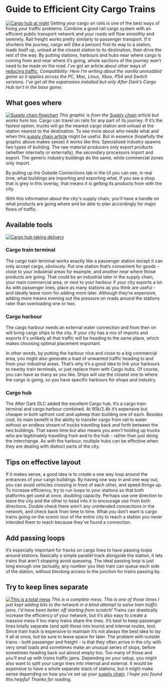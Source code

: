 # Guide to Efficient City Cargo Trains

[![Cargo hub at night](https://www.lovecitiesskylines.com/wp-content/uploads/2018/10/cargo-hub-night.jpg)](https://www.lovecitiesskylines.com/wp-content/uploads/2018/10/cargo-hub-night.jpg)
Getting your cargo on rails is one of the best ways of fixing your traffic problems. Combine a good rail cargo system with an efficient public transport network and your roads will flow smoothly and serenely.
Rail freight works pretty similarly to passenger transport. If it shortens the journey, cargo will (like a person) find its way to a station, loads itself up, unload at the closest station to its destination, then drive the rest of the way.
By putting stations, harbours and hubs near where cargo is coming from and near where it’s going, whole sections of the journey won’t need to be made on the road. I’ve got an article about other ways of [reducing traffic](https://www.lovecitiesskylines.com/reduce-manage-traffic-cities-skylines/).
*Compatibility:* *Here I’m writing about the vanilla unmodded game so it applies across the PC, Mac, Linux, Xbox, PS4 and Switch versions. I’ve got all the expansions installed but only After Dark’s Cargo Hub isn’t in the base game.*
## What goes where


[![Supply chain flowchart](https://www.lovecitiesskylines.com/wp-content/uploads/2018/09/supply-chain-flowchart.jpg)](https://www.lovecitiesskylines.com/wp-content/uploads/2018/09/supply-chain-flowchart.jpg)
*This graphic is from the* [*Supply chain*](https://www.lovecitiesskylines.com/supply-chain-specialised-industry/) *article but works here too.*
Cargo can travel on rails for any part of its journey. If it’s the fastest option, trucks will go the nearest cargo station and unload at the station nearest to the destination.
To see more about who needs what and when this [supply chain article](https://www.lovecitiesskylines.com/supply-chain-specialised-industry/) might be useful. But in essence (hopefully the graphic above makes sense) it works like this:
Specialised industry spawns two types of building. The raw material producers only export products (whether internally or externally), the secondary processors import and export. The generic industry buildings do the same, while commercial zones only import.

By pulling up the Outside Connections tab in the UI you can see, in real time, what buildings are importing and exporting what. If you see a shop that is grey in this overlay, that means it is getting its products from with the city.

With this information about the city's supply chain, you'll have a handle on what products are going where and be able to plan accordingly for major flows of traffic.
## Available tools


[![Cargo hub taking delivery](https://www.lovecitiesskylines.com/wp-content/uploads/2018/10/cargo-hub-tractors.jpg)](https://www.lovecitiesskylines.com/wp-content/uploads/2018/10/cargo-hub-tractors.jpg)
### Cargo train terminal


The cargo train terminal works exactly like a passenger station except it can only accept cargo, obviously.
Put one station that’s convenient for goods - close to your industrial areas for example, and another near where those products are going. That could be an industrial later in the supply chain, your main commercial area, or next to your harbour if your city exports a lot.
As with passenger lines, place as many stations as you think are useful - and ideally leave room for adding more later.
Although they’re expensive, adding more means evening out the pressure on roads around the stations rater than overloading one or two.
### Cargo harbour


The cargo harbour needs an external water connection and from then on will bring cargo ships to the city. If your city has a mix of imports and exports it's unlikely all that traffic will be heading to the same place, which makes choosing optimal placement important.

In other words, by putting the harbour nice and close to a big commercial area, you might also generate a load of unwanted traffic heading to and from your industrial areas. That’s why it’s a good idea to link your harbours to nearby train terminals, or just replace them with Cargo hubs.
Of course, you can have as many as you like. Ships will use the closest one to where the cargo is going, so you have specific harbours for shops and industry.
### Cargo hub


The After Dark DLC added the excellent Cargo hub. It’s a cargo train terminal and cargo harbour combined. At 90k/2.4k it’s expensive but cheaper in both upfront cost and upkeep than building one of each.
Besides cost, its main benefit is the ability to transfer cargo from rail to water without an endless stream of trucks travelling back and forth between the two buildings. That saves time but also means you aren’t holding up trucks who are legitimately travelling from and to the hub - rather than just doing the interchange.
As with the harbour, multiple hubs can be effective when they are dealing with distinct parts of the city.
## Tips on effective layout


If it makes sense, a good idea is to create a one way loop around the entrances of your cargo buildings. By having one way in and one way out, you can avoid vehicles crossing in front of each other, and speed things up.
To increase efficiency, try to run loops to your stations so that both platforms get used at once, doubling capacity. Perhaps use one direction to leave the city and the other to head into it to encourage use from both directions.
Double check there aren’t any unintended connections in the network, and check back from time to time. What you don’t want is cargo trains going on the scenic tour of the entire city to reach a station you never intended them to reach because they’ve found a connection.
## Add passing loops


It’s especially important for tracks on cargo lines to have passing loops around stations. Basically a simple parallel track alongside the station, it lets trains that aren’t stopping avoid queueing.
The ideal passing loop is just long enough one (actually, any number you like) train can queue each side of the station, without blocking access to the junction for trains passing by. 
## Try to keep lines separate


[![This is a total mess](https://www.lovecitiesskylines.com/wp-content/uploads/2018/10/rail-line-mess.jpg)](https://www.lovecitiesskylines.com/wp-content/uploads/2018/10/rail-line-mess.jpg)
*This is a complete mess. This is one of those times I just kept adding bits to the network in a blind attempt to solve train traffic jams. I'd have been better off starting from scratch!*
Trains can drastically increase the efficiency of your network, but it’s also easy to create a massive mess if too many trains share the lines.
It’s best to keep passenger lines totally separate (and split those into tourist and internal routes, too). Since train track is expensive to maintain it’s not always the best idea to lay it all at once, but be sure to leave space for later.
The problem with outside trains - both passenger and freight - is that they often arrive in the city with very small loads and sometimes make an unusual series of stops, before sometimes heading back out almost empty too. Too many of those and you’ll end up with trains traffic jams.
Depending on your setup, you might also want to split your cargo lines into internal and external. It would be expensive to have a whole separate stack of stations, but it might make sense depending on how you’ve set up your [supply chain](https://www.lovecitiesskylines.com/supply-chain-specialised-industry/).
*I hope you found this helpful! Thanks for reading.*